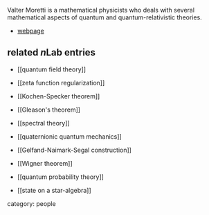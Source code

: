 Valter Moretti is a mathematical physicists who deals with several mathematical aspects of quantum and quantum-relativistic theories.

* [webpage](https://moretti.maths.unitn.it/home.html)

## related $n$Lab entries

* [[quantum field theory]]

* [[zeta function regularization]]

* [[Kochen-Specker theorem]]

* [[Gleason's theorem]]

* [[spectral theory]]

* [[quaternionic quantum mechanics]]

* [[Gelfand-Naimark-Segal construction]]

* [[Wigner theorem]]

* [[quantum probability theory]]

* [[state on a star-algebra]]

category: people
